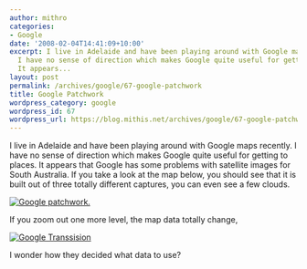 ```yaml
---
author: mithro
categories:
- Google
date: '2008-02-04T14:41:09+10:00'
excerpt: I live in Adelaide and have been playing around with Google maps recently.
  I have no sense of direction which makes Google quite useful for getting to places.
  It appears...
layout: post
permalink: /archives/google/67-google-patchwork
title: Google Patchwork
wordpress_category: google
wordpress_id: 67
wordpress_url: https://blog.mithis.net/archives/google/67-google-patchwork
---
```


<div ><p>I live in Adelaide and have been playing around with Google maps recently. I have no sense of direction which makes Google quite useful for getting to places. It appears that Google has some problems with satellite images for South Australia. If you take a look at the map below, you should see that it is built out of three totally different captures, you can even see a few clouds.</p><p><a href="https://blog.mithis.net/wp-content/uploads/2008/02/map-patchwork.png" title="Google patchwork."><img alt="Google patchwork." src="https://blog.mithis.net/wp-content/uploads/2008/02/map-patchwork.png"/></a></p><p>If you zoom out one more level, the map data totally change,</p><p><a href="https://blog.mithis.net/wp-content/uploads/2008/02/map-change.png" title="Google Transsision"><img alt="Google Transsision" src="https://blog.mithis.net/wp-content/uploads/2008/02/map-change.png"/></a></p><p>I wonder how they decided what data to use?</p></div>